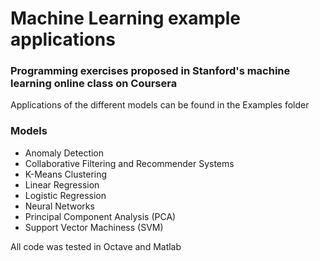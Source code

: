 # Machine Learning example applications
### Programming exercises proposed in Stanford's machine learning online class on Coursera

Applications of the different models can be found in the Examples folder

### Models

- Anomaly Detection 
- Collaborative Filtering and Recommender Systems
- K-Means Clustering
- Linear Regression
- Logistic Regression 
- Neural Networks
- Principal Component Analysis (PCA)
- Support Vector Machiness (SVM)

All code was tested in Octave and Matlab 
